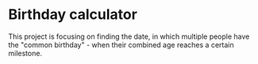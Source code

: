 # Birthday calculator
This project is focusing on finding the date, in which multiple people have the
"common birthday" - when their combined age reaches a certain milestone.
